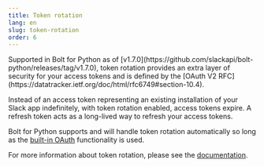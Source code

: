 ```yaml
---
title: Token rotation
lang: en
slug: token-rotation
order: 6
---
```


<div class="section-content">
Supported in Bolt for Python as of [v1.7.0](https://github.com/slackapi/bolt-python/releases/tag/v1.7.0), token rotation provides an extra layer of security for your access tokens and is defined by the [OAuth V2 RFC](https://datatracker.ietf.org/doc/html/rfc6749#section-10.4). 

Instead of an access token representing an existing installation of your Slack app indefinitely, with token rotation enabled, access tokens expire. A refresh token acts as a long-lived way to refresh your access tokens.

Bolt for Python supports and will handle token rotation automatically so long as the [built-in OAuth](https://slack.dev/bolt-python/concepts#authenticating-oauth) functionality is used.

For more information about token rotation, please see the [documentation](https://api.slack.com/authentication/rotation).
</div>
